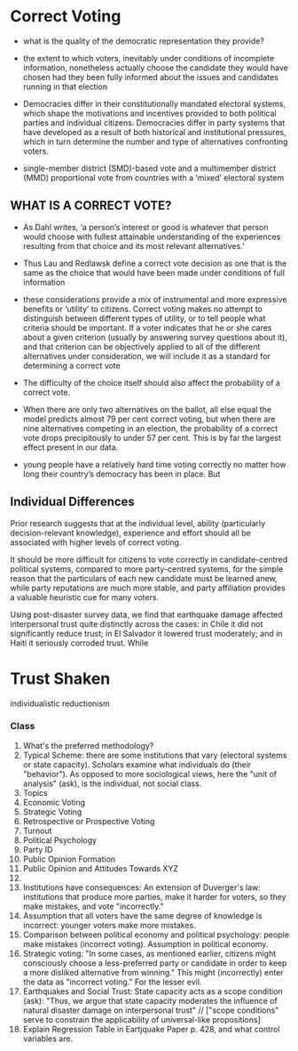 # Correct Voting

- what is the quality of the democratic representation they provide?

- the extent to which voters, inevitably under conditions of incomplete information, nonetheless actually choose the candidate they would have chosen had they been fully informed about the issues and candidates running in that election

- Democracies differ in their constitutionally mandated electoral systems, which shape the motivations and incentives provided to both political parties and individual citizens. Democracies differ in party systems that have developed as a result of both historical and institutional pressures, which in turn determine the number and type of alternatives confronting voters.

- single-member district (SMD)-based vote and a multimember district (MMD) proportional vote from countries with a ‘mixed’ electoral system


## WHAT IS A CORRECT VOTE?

- As Dahl writes, ‘a person’s interest or good is whatever that person would choose with fullest attainable understanding of the experiences resulting from that choice and its most relevant alternatives.’

- Thus Lau and Redlawsk define a correct vote decision as one that is the same as the choice that would have been made under conditions of full information

- these considerations provide a mix of instrumental and more expressive benefits or
‘utility’ to citizens. Correct voting makes no attempt to distinguish between different types of utility, or to tell people what criteria should be important. If a voter indicates that he or she cares about a given criterion (usually by answering survey questions about it), and that criterion can be objectively applied to all of the different alternatives under consideration, we will include it as a standard for determining a correct vote

- The difficulty of the choice itself should also affect the probability of a correct vote.

- When there are only two alternatives on the ballot, all else equal the model predicts almost 79 per cent correct voting, but when there are nine alternatives competing in an election, the probability of a correct vote drops precipitously to under 57 per cent. This is by far the largest effect present in our data.

- young people have a relatively hard time voting correctly no matter how long their country’s democracy has been in place. But

## Individual Differences

Prior research suggests that at the individual level, ability (particularly decision-relevant knowledge), experience and effort should all be associated with higher levels of correct voting.

It should be more difficult for citizens to vote correctly in candidate-centred political systems, compared to more party-centred systems, for the simple reason that the particulars of each new candidate must be learned anew, while party reputations are much more stable, and party affiliation provides a valuable heuristic cue for many voters.

Using post-disaster survey data, we find that earthquake damage affected interpersonal trust quite distinctly across the cases: in Chile it did not significantly reduce trust; in El Salvador it lowered trust moderately; and in Haiti it seriously corroded trust. While

# Trust Shaken

individualistic reductionism

### Class
1. What's the preferred methodology?
2. Typical Scheme: there are some institutions that vary (electoral systems or state capacity). Scholars examine what individuals do (their "behavior"). As opposed to more sociological views, here the "unit of analysis" (ask), is the individual, not social class.
3. Topics
  1. Economic Voting
  2. Strategic Voting
  3. Retrospective or Prospective Voting
  3. Turnout
  4. Political Psychology
  5. Party ID
  6. Public Opinion Formation
  7. Public Opinion and Attitudes Towards XYZ
  8.
1. Institutions have consequences: An extension of Duverger's law: institutions that produce more parties, make it harder for voters, so they make mistakes, and vote "incorrectly."
2. Assumption that all voters have the same degree of knowledge is incorrect: younger voters make more mistakes.
2. Comparison between political economy and political psychology: people make mistakes (incorrect voting). Assumption in political economy.
3. Strategic voting: "In some cases, as mentioned earlier, citizens might consciously choose a less-preferred party or candidate in order to keep a more disliked alternative from winning." This might (incorrectly) enter the data as "incorrect voting." For the lesser evil.
4. Earthquakes and Social Trust: State capacity acts as a scope condition (ask): "Thus, we argue that state capacity moderates the influence of natural disaster damage on interpersonal trust" // ["scope conditions" serve to constrain the applicability of universal-like propositions]
5. Explain Regression Table in Eartjquake Paper p. 428, and what control variables are.
